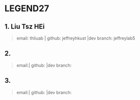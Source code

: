# LEGEND27



## 1. Liu Tsz HEi
> email: thliuab | github: jeffreyhkust |dev branch: jeffreylab5
>

## 2.
> email:| github: |dev branch:
>

## 3.
> email:| github: |dev branch:
>
